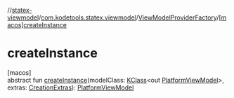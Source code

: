 //[statex-viewmodel](../../../index.md)/[com.kodetools.statex.viewmodel](../index.md)/[ViewModelProviderFactory](index.md)/[[macos]createInstance]([macos]create-instance.md)

# createInstance

[macos]\
abstract fun [createInstance]([macos]create-instance.md)(modelClass: [KClass](https://kotlinlang.org/api/core/kotlin-stdlib/kotlin.reflect/-k-class/index.html)&lt;out [PlatformViewModel](../-platform-view-model/index.md)&gt;, extras: [CreationExtras](../-creation-extras/index.md)): [PlatformViewModel](../-platform-view-model/index.md)
